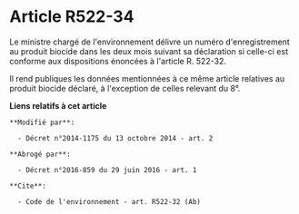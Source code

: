 # Article R522-34

Le ministre chargé de l'environnement délivre un numéro d'enregistrement au produit biocide dans les deux mois suivant sa
déclaration si celle-ci est conforme aux dispositions énoncées à l'article R. 522-32. 

Il rend publiques les données mentionnées à ce même article relatives au produit biocide déclaré, à l'exception de celles
relevant du 8°.

**Liens relatifs à cet article**

	**Modifié par**:

	  - Décret n°2014-1175 du 13 octobre 2014 - art. 2

	**Abrogé par**:

	  - Décret n°2016-859 du 29 juin 2016 - art. 1

	**Cite**:

	  - Code de l'environnement - art. R522-32 (Ab)
